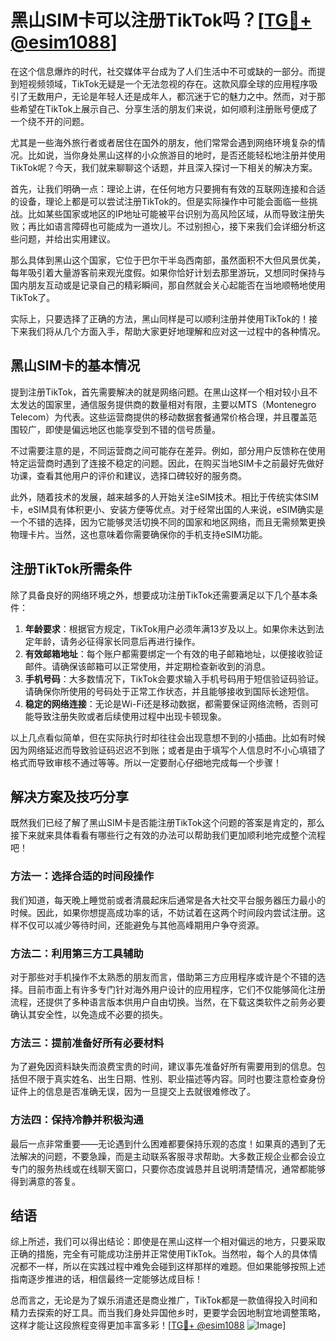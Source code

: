 # 黑山SIM卡可以注册TikTok吗？[[TG💪+ @esim1088](https://t.me/s/esim1088)]

在这个信息爆炸的时代，社交媒体平台成为了人们生活中不可或缺的一部分。而提到短视频领域，TikTok无疑是一个无法忽视的存在。这款风靡全球的应用程序吸引了无数用户，无论是年轻人还是成年人，都沉迷于它的魅力之中。然而，对于那些希望在TikTok上展示自己、分享生活的朋友们来说，如何顺利注册账号便成了一个绕不开的问题。

尤其是一些海外旅行者或者居住在国外的朋友，他们常常会遇到网络环境复杂的情况。比如说，当你身处黑山这样的小众旅游目的地时，是否还能轻松地注册并使用TikTok呢？今天，我们就来聊聊这个话题，并且深入探讨一下相关的解决方案。

首先，让我们明确一点：理论上讲，在任何地方只要拥有有效的互联网连接和合适的设备，理论上都是可以尝试注册TikTok的。但是实际操作中可能会面临一些挑战。比如某些国家或地区的IP地址可能被平台识别为高风险区域，从而导致注册失败；再比如语言障碍也可能成为一道坎儿。不过别担心，接下来我们会详细分析这些问题，并给出实用建议。

那么具体到黑山这个国家，它位于巴尔干半岛西南部，虽然面积不大但风景优美，每年吸引着大量游客前来观光度假。如果你恰好计划去那里游玩，又想同时保持与国内朋友互动或是记录自己的精彩瞬间，那自然就会关心起能否在当地顺畅地使用TikTok了。

实际上，只要选择了正确的方法，黑山同样是可以顺利注册并使用TikTok的！接下来我们将从几个方面入手，帮助大家更好地理解和应对这一过程中的各种情况。

## 黑山SIM卡的基本情况

提到注册TikTok，首先需要解决的就是网络问题。在黑山这样一个相对较小且不太发达的国家里，通信服务提供商的数量相对有限，主要以MTS（Montenegro Telecom）为代表。这些运营商提供的移动数据套餐通常价格合理，并且覆盖范围较广，即使是偏远地区也能享受到不错的信号质量。

不过需要注意的是，不同运营商之间可能存在差异。例如，部分用户反馈称在使用特定运营商时遇到了连接不稳定的问题。因此，在购买当地SIM卡之前最好先做好功课，查看其他用户的评价和建议，选择口碑较好的服务商。

此外，随着技术的发展，越来越多的人开始关注eSIM技术。相比于传统实体SIM卡，eSIM具有体积更小、安装方便等优点。对于经常出国的人来说，eSIM确实是一个不错的选择，因为它能够灵活切换不同的国家和地区网络，而且无需频繁更换物理卡片。当然，这也意味着你需要确保你的手机支持eSIM功能。

## 注册TikTok所需条件

除了具备良好的网络环境之外，想要成功注册TikTok还需要满足以下几个基本条件：

1. **年龄要求**：根据官方规定，TikTok用户必须年满13岁及以上。如果你未达到法定年龄，请务必征得家长同意后再进行操作。
2. **有效邮箱地址**：每个账户都需要绑定一个有效的电子邮箱地址，以便接收验证邮件。请确保该邮箱可以正常使用，并定期检查新收到的消息。
3. **手机号码**：大多数情况下，TikTok会要求输入手机号码用于短信验证码验证。请确保你所使用的号码处于正常工作状态，并且能够接收到国际长途短信。
4. **稳定的网络连接**：无论是Wi-Fi还是移动数据，都需要保证网络流畅，否则可能导致注册失败或者后续使用过程中出现卡顿现象。

以上几点看似简单，但在实际执行时却往往会出现意想不到的小插曲。比如有时候因为网络延迟而导致验证码迟迟不到账；或者是由于填写个人信息时不小心填错了格式而导致审核不通过等等。所以一定要耐心仔细地完成每一个步骤！

## 解决方案及技巧分享

既然我们已经了解了黑山SIM卡是否能注册TikTok这个问题的答案是肯定的，那么接下来就来具体看看有哪些行之有效的办法可以帮助我们更加顺利地完成整个流程吧！

### 方法一：选择合适的时间段操作

我们知道，每天晚上睡觉前或者清晨起床后通常是各大社交平台服务器压力最小的时候。因此，如果你想提高成功率的话，不妨试着在这两个时间段内尝试注册。这样不仅可以减少等待时间，还能避免与其他高峰期用户争夺资源。

### 方法二：利用第三方工具辅助

对于那些对手机操作不太熟悉的朋友而言，借助第三方应用程序或许是个不错的选择。目前市面上有许多专门针对海外用户设计的应用程序，它们不仅能够简化注册流程，还提供了多种语言版本供用户自由切换。当然，在下载这类软件之前务必要确认其安全性，以免造成不必要的损失。

### 方法三：提前准备好所有必要材料

为了避免因资料缺失而浪费宝贵的时间，建议事先准备好所有需要用到的信息。包括但不限于真实姓名、出生日期、性别、职业描述等内容。同时也要注意检查身份证件上的信息是否准确无误，因为一旦提交上去就很难修改了。

### 方法四：保持冷静并积极沟通

最后一点非常重要——无论遇到什么困难都要保持乐观的态度！如果真的遇到了无法解决的问题，不要急躁，而是主动联系客服寻求帮助。大多数正规企业都会设立专门的服务热线或在线聊天窗口，只要你态度诚恳并且说明清楚情况，通常都能够得到满意的答复。

## 结语

综上所述，我们可以得出结论：即使是在黑山这样一个相对偏远的地方，只要采取正确的措施，完全有可能成功注册并正常使用TikTok。当然啦，每个人的具体情况都不一样，所以在实践过程中难免会碰到这样那样的难题。但如果能够按照上述指南逐步推进的话，相信最终一定能够达成目标！

总而言之，无论是为了娱乐消遣还是商业推广，TikTok都是一款值得投入时间和精力去探索的好工具。而当我们身处异国他乡时，更要学会因地制宜地调整策略，这样才能让这段旅程变得更加丰富多彩！[[TG💪+ @esim1088](https://t.me/s/esim1088) ![Image](https://i.postimg.cc/4NQfJmqS/Snipaste-2025-05-13-00-14-12.png)]